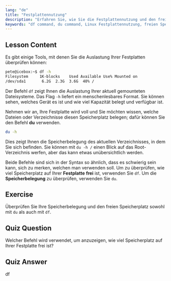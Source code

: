 ```yaml
---
lang: "de"
title: "Festplattennutzung"
description: "Erfahren Sie, wie Sie die Festplattennutzung und den freien Speicherplatz in Linux mit den Befehlen df und du überprüfen. Verstehen Sie deren Unterschiede und wann Sie welchen verwenden sollten. Linux-Festplattenverwaltungstutorial."
keywords: "df command, du command, Linux Festplattennutzung, freien Speicherplatz überprüfen, Linux Tutorial, Linux für Anfänger, Festplattenverwaltung, Linux Anleitung"
---
```


## Lesson Content

Es gibt einige Tools, mit denen Sie die Auslastung Ihrer Festplatten überprüfen können:

```bash
pete@icebox:~$ df -h
Filesystem     1K-blocks    Used Available Use% Mounted on
/dev/sda1       6.2G  2.3G  3.6G  40% /
```

Der Befehl `df` zeigt Ihnen die Auslastung Ihrer aktuell gemounteten Dateisysteme. Das Flag `-h` liefert ein menschenlesbares Format. Sie können sehen, welches Gerät es ist und wie viel Kapazität belegt und verfügbar ist.

Nehmen wir an, Ihre Festplatte wird voll und Sie möchten wissen, welche Dateien oder Verzeichnisse diesen Speicherplatz belegen; dafür können Sie den Befehl **du** verwenden.

```bash
du -h
```

Dies zeigt Ihnen die Speicherbelegung des aktuellen Verzeichnisses, in dem Sie sich befinden. Sie können mit `du -h /` einen Blick auf das Root-Verzeichnis werfen, aber das kann etwas unübersichtlich werden.

Beide Befehle sind sich in der Syntax so ähnlich, dass es schwierig sein kann, sich zu merken, welchen man verwenden soll. Um zu überprüfen, wie viel Speicherplatz auf Ihrer **Festplatte** **frei** ist, verwenden Sie `df`. Um die **Speicherbelegung** zu überprüfen, verwenden Sie `du`.

## Exercise

Überprüfen Sie Ihre Speicherbelegung und den freien Speicherplatz sowohl mit `du` als auch mit `df`.

## Quiz Question

Welcher Befehl wird verwendet, um anzuzeigen, wie viel Speicherplatz auf Ihrer Festplatte frei ist?

## Quiz Answer

df

